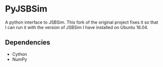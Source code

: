 # PyJSBSim
A python interface to JSBSim. This fork of the original project fixes it so that I can run it with the version of JSBSim I have installed on Ubuntu 16.04. 

## Dependencies
* Cython
* NumPy
